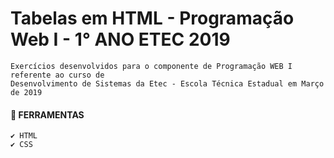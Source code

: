 # Tabelas em HTML - Programação Web I - 1° ANO ETEC 2019
    Exercícios desenvolvidos para o componente de Programação WEB I referente ao curso de 
    Desenvolvimento de Sistemas da Etec - Escola Técnica Estadual em Março de 2019 

#### 📌 FERRAMENTAS
    ✔️ HTML
    ✔️ CSS

